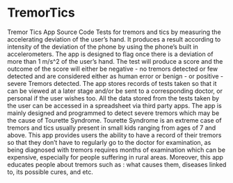 # TremorTics
Tremor Tics App Source Code
Tests for tremors and tics by measuring the accelerating deviation of the user’s hand. It produces a result according to intensity of the deviation of the phone by using the phone’s built in accelerometers. The app is designed to flag once there is a deviation of more than 1 m/s^2 of the user’s hand. The test will produce a score and the outcome of the score will either be negative - no tremors detected or few detected and are considered either as human error or benign - or positive - severe Tremors detected. The app stores records of tests taken so that it can be viewed at a later stage and/or be sent to a corresponding doctor, or personal if the user wishes too. All the data stored from the tests taken by the user can be accessed in a spreadsheet via third party apps. The app is mainly designed and programmed to detect severe tremors which may be the cause of Tourette Syndrome. Tourette Syndrome is an extreme case of tremors and tics usually present in small kids ranging from ages of 7 and above. This app provides users the ability to have a record of their tremors so that they don’t have to regularly go to the doctor for examination, as being diagnosed with tremors requires months of examination which can be expensive, especially for people suffering in rural areas. Moreover, this app educates people about tremors such as : what causes them, diseases linked to, its possible cures, and etc.

